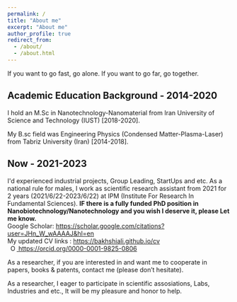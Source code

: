 ```yaml
---
permalink: /
title: "About me"
excerpt: "About me"
author_profile: true
redirect_from: 
  - /about/
  - /about.html
---
```

<meta name="description" content="This website is about Inv. Ali Bakhshi. Here, we share our projects, patents, researches and scientific papers. Trying to make a world worth living using artificial intelligence, nanotechnology, biotechnology, quantum, and cold plasma!"/>
If you want to go fast, go alone. If you want to go far, go together.

<div class="wrapper">
	<div class="divider div-transparent div-stopper"></div>
</div>

<h2>Academic Education Background - 2014-2020</h2>
I hold an M.Sc in Nanotechnology-Nanomaterial from Iran University of Science and Technology (IUST) [2018-2020].

My B.sc field was Engineering Physics (Condensed Matter-Plasma-Laser) from Tabriz University (Iran) [2014-2018].

<div class="wrapper">
	<div class="divider div-transparent div-stopper"></div>
</div>

<h2>Now - 2021-2023</h2>
I'd experienced industrial projects, Group Leading, StartUps and etc. As a national rule for males, I work as scientific research assistant from 2021 for 2 years (2021/6/22-2023/6/22) at IPM (Institute For Research In Fundamental Sciences). <b>IF there is a fully funded PhD position in Nanobiotechnology/Nanotechnology and you wish I deserve it, please Let me know.</b>

<div class="wrapper">
	<div class="divider div-transparent div-arrow-down"></div>
</div>
Google Scholar: <a href="https://scholar.google.com/citations?user=JHn_W_wAAAAJ&hl=en">https://scholar.google.com/citations?user=JHn_W_wAAAAJ&hl=en</a><br>
My updated CV links : <a href="https://bakhshiali.github.io/cv">https://bakhshiali.github.io/cv</a> 
<br>
<span id="badgeCont624"><script type="text/javascript" src="https://publons.com/mashlets?el=badgeCont624&rid=ACK-9170-2022"></script></span>
 <a
    id="cy-effective-orcid-url"
    class="underline"
     href="https://orcid.org/0000-0001-9825-0806"
     target="orcid.widget"
     rel="me noopener noreferrer"
     style="vertical-align: top">
     <img
        src="https://orcid.org/sites/default/files/images/orcid_16x16.png"
        style="width: 1em; margin-inline-start: 0.5em"
        alt="ORCID iD icon"/>
      https://orcid.org/0000-0001-9825-0806
    </a>

<div class="wrapper">
	<div class="divider div-transparent div-dot"></div>
</div>
              
As a researcher, if you are interested in and want me to cooperate in papers, books & patents, contact me (please don’t hesitate).  

As a researcher, I eager to participate in scientific assosiations, Labs, Industries and etc., It will be my pleasure and honor to help.<br>

<div class="wrapper">
	<div class="divider div-transparent div-tab-down"></div>
</div>
